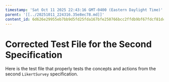 ```yaml
---
timestamp: 'Sat Oct 11 2025 22:43:16 GMT-0400 (Eastern Daylight Time)'
parent: '[[../20251011_224316.35e8ec78.md]]'
content_id: 6d626e29955eb7bb9d5fd25fda167bfe250766bcc2ffdb9bf67fdcf81dcbacd5
---
```


# Corrected Test File for the Second Specification

Here is the test file that properly tests the concepts and actions from the second `LikertSurvey` specification.
